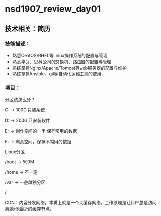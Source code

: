 # nsd1907_review_day01

## 技术相关：简历

### 技能描述：

- 熟悉CentOS/RHEL等Linux操作系统的配置与管理
- 熟悉华为、思科公司的交换机、路由器的配置与管理
- 熟练掌握Nginx/Apache/Tomcat等web服务器的配置与维护
- 熟练掌握Ansible、git等自动化运维工具的使用

### 项目：



分区该怎么分？

C: -> 100G 只装系统

D: -> 200G 只安装软件

E: -> 剩作空间的一半 保存常用的数据

F: -> 剩余空间，保存不常用的数据



Linux分区：

/boot -> 500M

/home -> 不一定

/var -> 一般单独分区

/



CDN：内容分发网络。本质上就是一个大缓存网络，工作原理是让用户总是访问离她/他最近的缓存节点。



